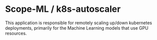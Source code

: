 # Scope-ML / k8s-autoscaler

This application is responsible for remotely scaling up/down kubernetes deployments, primarily for the Machine Learning models that use GPU resources.